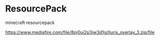 # ResourcePack
minecraft resourcepack

https://www.mediafire.com/file/8pj0uj2p3jw3d1g/lluris_overlay_3.zip/file

